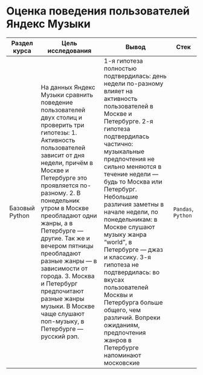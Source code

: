 # Оценка поведения пользователей Яндекс Музыки

Раздел курса| Цель исследования | Вывод | Стек
------------- |------------------|---------------- | -----------------------
Базовый Python |На данных Яндекс Музыки сравнить поведение пользователей двух столиц и проверить три гипотезы: 1. Активность пользователей зависит от дня недели, причём в Москве и Петербурге это проявляется по-разному. 2. В понедельник утром в Москве преобладают одни жанры, а в Петербурге — другие. Так же и вечером пятницы преобладают разные жанры — в зависимости от города. 3. Москва и Петербург предпочитают разные жанры музыки. В Москве чаще слушают поп-музыку, в Петербурге — русский рэп. | 1-я гипотеза полностью подтвердилась: день недели по-разному влияет на активность пользователей в Москве и Петербурге. 2-я гипотеза подтвердилась частично: музыкальные предпочтения не сильно меняются в течение недели — будь то Москва или Петербург. Небольшие различия заметны в начале недели, по понедельникам: в Москве слушают музыку жанра “world”, в Петербурге — джаз и классику. 3-я гипотеза не подтвердилась: во вкусах пользователей Москвы и Петербурга больше общего, чем различий. Вопреки ожиданиям, предпочтения жанров в Петербурге напоминают московские| `Pandas`, `Python`
